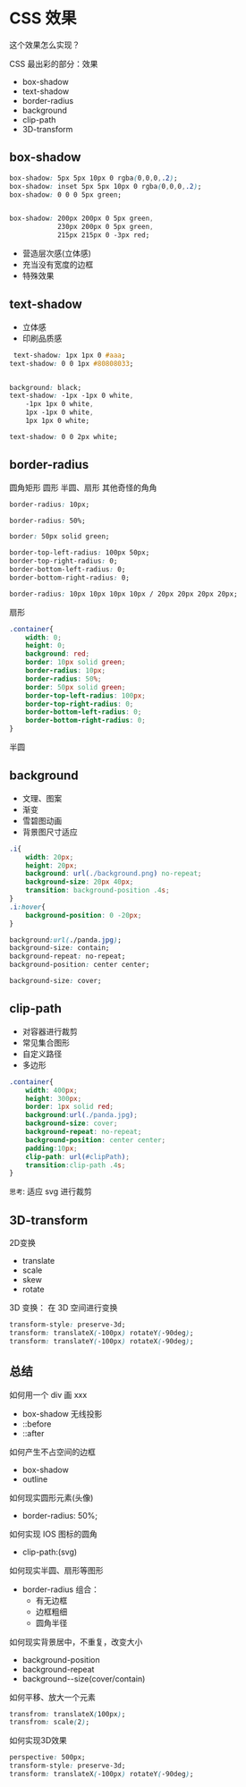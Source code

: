 # CSS 效果

这个效果怎么实现？

CSS 最出彩的部分：效果

- box-shadow
- text-shadow
- border-radius
- background
- clip-path
- 3D-transform


## box-shadow

```css
box-shadow: 5px 5px 10px 0 rgba(0,0,0,.2);
box-shadow: inset 5px 5px 10px 0 rgba(0,0,0,.2);
box-shadow: 0 0 0 5px green;


box-shadow: 200px 200px 0 5px green,
            230px 200px 0 5px green,
            215px 215px 0 -3px red;
```

- 营造层次感(立体感)
- 充当没有宽度的边框
- 特殊效果


## text-shadow

- 立体感
- 印刷品质感

```css
 text-shadow: 1px 1px 0 #aaa;
text-shadow: 0 0 1px #80808033;


background: black;
text-shadow: -1px -1px 0 white,
    -1px 1px 0 white,
    1px -1px 0 white,
    1px 1px 0 white;

text-shadow: 0 0 2px white;
```


## border-radius

圆角矩形
圆形
半圆、扇形
其他奇怪的角角

```css
border-radius: 10px;

border-radius: 50%;

border: 50px solid green;

border-top-left-radius: 100px 50px;
border-top-right-radius: 0;
border-bottom-left-radius: 0;
border-bottom-right-radius: 0;

border-radius: 10px 10px 10px 10px / 20px 20px 20px 20px;
```

扇形
```css
.container{
    width: 0;
    height: 0;
    background: red;
    border: 10px solid green;
    border-radius: 10px;
    border-radius: 50%;
    border: 50px solid green;
    border-top-left-radius: 100px;
    border-top-right-radius: 0;
    border-bottom-left-radius: 0;
    border-bottom-right-radius: 0;
}
```
半圆


## background

- 文理、图案
- 渐变
- 雪碧图动画
- 背景图尺寸适应

```css
.i{
    width: 20px;
    height: 20px;
    background: url(./background.png) no-repeat;
    background-size: 20px 40px;
    transition: background-position .4s;
}
.i:hover{
    background-position: 0 -20px;
}
```

```css
background:url(./panda.jpg);
background-size: contain;
background-repeat: no-repeat;
background-position: center center;

background-size: cover;
```


## clip-path

- 对容器进行裁剪
- 常见集合图形
- 自定义路径
- 多边形

```css
.container{
    width: 400px;
    height: 300px;
    border: 1px solid red;
    background:url(./panda.jpg);
    background-size: cover;
    background-repeat: no-repeat;
    background-position: center center;
    padding:10px;
    clip-path: url(#clipPath);
    transition:clip-path .4s;
}
```

`思考`: 适应 svg 进行裁剪


## 3D-transform

2D变换
- translate
- scale
- skew
- rotate


3D 变换： 在 3D 空间进行变换

```css
transform-style: preserve-3d;
transform: translateX(-100px) rotateY(-90deg);
transform: translateY(-100px) rotateX(-90deg);
```


## 总结

如何用一个 div 画 xxx
- box-shadow 无线投影
- ::before
- ::after

如何产生不占空间的边框
- box-shadow
- outline


如何现实圆形元素(头像)
- border-radius: 50%;


如何实现 IOS 图标的圆角
- clip-path:(svg)

如何现实半圆、扇形等图形
-   border-radius 组合：
    - 有无边框
    - 边框粗细
    - 圆角半径

如何现实背景居中，不重复，改变大小
- background-position
- background-repeat
- background--size(cover/contain)


如何平移、放大一个元素
```css
transfrom: translateX(100px);
transfrom: scale(2);
```

如何实现3D效果
```css
perspective: 500px;
transform-style: preserve-3d;
transform: translateX(-100px) rotateY(-90deg);
```
